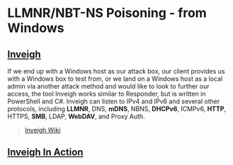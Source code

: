 # LLMNR/NBT-NS Poisoning - from Windows

## [Inveigh](https://github.com/Kevin-Robertson/Inveigh)

If we end up with a Windows host as our attack box, our client provides us with a Windows box to test from, or we land on a Windows host as a local admin via another attack method and would like to look to further our access, the tool Inveigh works similar to Responder, but is written in PowerShell and C#. Inveigh can listen to IPv4 and IPv6 and several other protocols, including **LLMNR**, DNS, **mDNS**, NBNS, **DHCPv6**, ICMPv6, **HTTP**, HTTPS, **SMB**, LDAP, **WebDAV**, and Proxy Auth.

> [Inveigh Wiki](https://github.com/Kevin-Robertson/Inveigh/wiki/Parameters)

## [Inveigh In Action](/Tools_in_Use/Inveigh_inUse.md)
